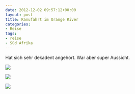 ```yaml
---
date: 2012-12-02 09:57:12+00:00
layout: post
title: Kanufahrt im Orange River
categories:
- Reise
tags:
- reise
- Süd Afrika
---
```


Hat sich sehr dekadent angehört. War aber super Aussicht.



[![](http://clemi.ag3r.at/wp-content/uploads/2012/12/wpid-Photo-02.12.2012-1654.jpg)](http://clemi.ag3r.at/wp-content/uploads/2012/12/wpid-Photo-02.12.2012-1654.jpg)

[![](file://localhost/private/var/mobile/Applications/6585853B-D407-4FDA-AD15-E25AC647B8E1/tmp/offline_image_EF3AD96D-6F40-40AB-BCC8-F578AB2DF429.jpg)](assets-library://asset/asset.JPG?id=EF3AD96D-6F40-40AB-BCC8-F578AB2DF429&ext=JPG)


<!-- more -->



[![](http://clemi.ag3r.at/wp-content/uploads/2012/12/wpid-Photo-02.12.2012-1743.jpg)](http://clemi.ag3r.at/wp-content/uploads/2012/12/wpid-Photo-02.12.2012-1743.jpg)
